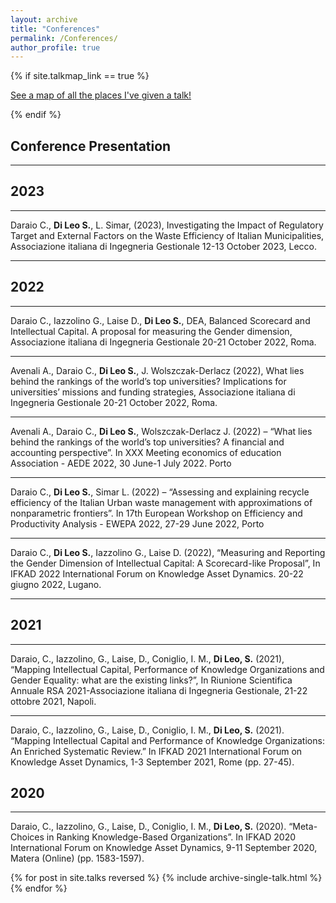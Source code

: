 ```yaml
---
layout: archive
title: "Conferences"
permalink: /Conferences/
author_profile: true
---
```


{% if site.talkmap_link == true %}

<p style="text-decoration:underline;"><a href="/talkmap.html">See a map of all the places I've given a talk!</a></p>

{% endif %}

## Conference Presentation
_________________

## 2023
_________________
Daraio C., **Di Leo S.**, L. Simar, (2023), Investigating the Impact of Regulatory Target and External Factors on the Waste 
Efficiency of Italian Municipalities, Associazione italiana di Ingegneria Gestionale 12-13 October 2023, Lecco.
_________________


## 2022
_________________

Daraio C., Iazzolino G., Laise D., **Di Leo S.**, DEA, Balanced Scorecard and Intellectual Capital. A proposal for 
measuring the Gender dimension, Associazione italiana di Ingegneria Gestionale 20-21 October 2022, Roma.
_________________

Avenali A., Daraio C., **Di Leo S.**, J. Wolszczak-Derlacz (2022), What lies behind the rankings of the world’s top 
universities? Implications for universities’ missions and funding strategies, Associazione italiana di Ingegneria Gestionale 
20-21 October 2022, Roma.
_________________

Avenali A., Daraio C., **Di Leo S.**, Wolszczak-Derlacz J. (2022) – “What lies behind the rankings of the world’s top 
universities? A financial and accounting perspective”. In XXX Meeting economics of education Association - AEDE 
2022, 30 June-1 July 2022. Porto
_________________

Daraio C., **Di Leo S.**, Simar L. (2022) – “Assessing and explaining recycle efficiency of the Italian Urban waste 
management with approximations of nonparametric frontiers”. In 17th European Workshop on Efficiency and 
Productivity Analysis - EWEPA 2022, 27-29 June 2022, Porto
_________________
Daraio C., **Di Leo S.**, Iazzolino G., Laise D. (2022), “Measuring and Reporting the Gender Dimension of Intellectual 
Capital: A Scorecard-like Proposal”, In IFKAD 2022 International Forum on Knowledge Asset Dynamics. 20-22 
giugno 2022, Lugano.

_________________

## 2021
_________________

Daraio, C., Iazzolino, G., Laise, D., Coniglio, I. M., **Di Leo, S.** (2021), “Mapping Intellectual Capital, Performance 
of Knowledge Organizations and Gender Equality: what are the existing links?”, In Riunione Scientifica Annuale RSA
2021-Associazione italiana di Ingegneria Gestionale, 21-22 ottobre 2021, Napoli.
_________________
Daraio, C., Iazzolino, G., Laise, D., Coniglio, I. M., **Di Leo, S.** (2021). “Mapping Intellectual Capital and 
Performance of Knowledge Organizations: An Enriched Systematic Review.” In IFKAD 2021 International Forum on 
Knowledge Asset Dynamics, 1-3 September 2021, Rome (pp. 27-45).

## 2020
_________________
Daraio, C., Iazzolino, G., Laise, D., Coniglio, I. M., **Di Leo, S.** (2020). “Meta-Choices in Ranking Knowledge-Based Organizations”. In IFKAD 2020 International Forum on Knowledge Asset Dynamics, 9-11 September 2020, Matera (Online) (pp. 1583-1597).

{% for post in site.talks reversed %}
  {% include archive-single-talk.html %}
{% endfor %}
